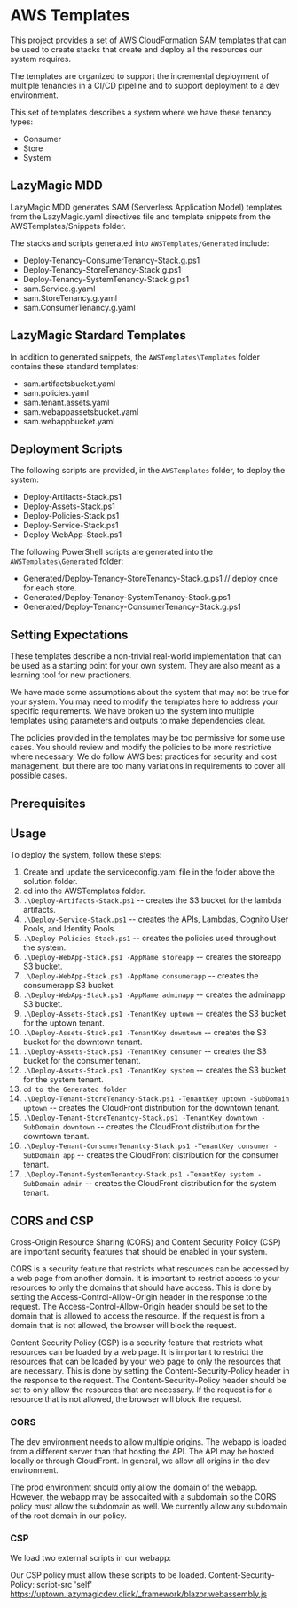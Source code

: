 # AWS Templates
This project provides a set of AWS CloudFormation SAM templates that can be used to create stacks that create and deploy all the resources our system requires.

The templates are organized to support the incremental deployment of multiple tenancies in a CI/CD pipeline and to support  deployment to a dev environment.

This set of templates describes a system where we have these tenancy types:
- Consumer
- Store
- System


## LazyMagic MDD
LazyMagic MDD generates SAM (Serverless Application Model) templates from the LazyMagic.yaml directives file and template snippets from the AWSTemplates/Snippets folder. 

The stacks and scripts generated into ```AWSTemplates/Generated``` include:
- Deploy-Tenancy-ConsumerTenancy-Stack.g.ps1
- Deploy-Tenancy-StoreTenancy-Stack.g.ps1
- Deploy-Tenancy-SystemTenancy-Stack.g.ps1
- sam.Service.g.yaml 
- sam.StoreTenancy.g.yaml
- sam.ConsumerTenancy.g.yaml

## LazyMagic Stardard Templates
In addition to generated snippets, the ```AWSTemplates\Templates``` folder contains these standard templates:
- sam.artifactsbucket.yaml
- sam.policies.yaml
- sam.tenant.assets.yaml
- sam.webappassetsbucket.yaml
- sam.webappbucket.yaml


## Deployment Scripts
The following scripts are provided, in the ```AWSTemplates``` folder, to deploy the system:
- Deploy-Artifacts-Stack.ps1
- Deploy-Assets-Stack.ps1
- Deploy-Policies-Stack.ps1
- Deploy-Service-Stack.ps1
- Deploy-WebApp-Stack.ps1


The following PowerShell scripts are generated into the ```AWSTemplates\Generated``` folder:
- Generated/Deploy-Tenancy-StoreTenancy-Stack.g.ps1  // deploy once for each store. 
- Generated/Deploy-Tenancy-SystemTenancy-Stack.g.ps1 
- Generated/Deploy-Tenancy-ConsumerTenancy-Stack.g.ps1 


## Setting Expectations
These templates describe a non-trivial real-world implementation that can be used as a starting point for your own system.  They are also meant as a learning tool for new practioners.

We have made some assumptions about the system that may not be true for your system. You may need to modify the templates here to address your specific requirements. We have broken up the system into multiple templates using parameters and outputs to make dependencies clear. 

The policies provided in the templates may be too permissive for some use cases. You should review and modify the policies to be more restrictive where necessary. We do follow AWS best practices for security and cost management, but there are too many variations in requirements to cover all possible cases.

## Prerequisites


## Usage 
To deploy the system, follow these steps:
1. Create and update the serviceconfig.yaml file in the folder above the solution folder.
2. cd into the AWSTemplates folder.
3. ```.\Deploy-Artifacts-Stack.ps1``` -- creates the S3 bucket for the lambda artifacts.
4. ```.\Deploy-Service-Stack.ps1``` -- creates the APIs, Lambdas, Cognito User Pools, and Identity Pools.
5. ```.\Deploy-Policies-Stack.ps1``` -- creates the policies used throughout the system.
6. ```.\Deploy-WebApp-Stack.ps1 -AppName storeapp``` -- creates the storeapp S3 bucket.
7. ```.\Deploy-WebApp-Stack.ps1 -AppName consumerapp``` -- creates the consumerapp S3 bucket.
8. ```.\Deploy-WebApp-Stack.ps1 -AppName adminapp``` -- creates the adminapp S3 bucket.
9. ```.\Deploy-Assets-Stack.ps1 -TenantKey uptown``` -- creates the S3 bucket for the uptown tenant.
10. ```.\Deploy-Assets-Stack.ps1 -TenantKey downtown``` -- creates the S3 bucket for the downtown tenant.
11. ```.\Deploy-Assets-Stack.ps1 -TenantKey consumer``` -- creates the S3 bucket for the consumer tenant.
12. ```.\Deploy-Assets-Stack.ps1 -TenantKey system``` -- creates the S3 bucket for the system tenant.
13. ```cd to the Generated folder```
14. ```.\Deploy-Tenant-StoreTenancy-Stack.ps1 -TenantKey uptown -SubDomain uptown``` -- creates the CloudFront distribution for the downtown tenant.
15. ```.\Deploy-Tenant-StoreTenantcy-Stack.ps1 -TenantKey downtown -SubDomain downtown``` -- creates the CloudFront distribution for the downtown tenant.
16. ```.\Deploy-Tenant-ConsumerTenantcy-Stack.ps1 -TenantKey consumer -SubDomain app``` -- creates the CloudFront distribution for the consumer tenant.
17. ```.\Deploy-Tenant-SystemTenantcy-Stack.ps1 -TenantKey system -SubDomain admin``` -- creates the CloudFront distribution for the system tenant.


## CORS and CSP

Cross-Origin Resource Sharing (CORS) and Content Security Policy (CSP) are important security features that should be enabled in your system.

CORS is a security feature that restricts what resources can be accessed by a web page from another domain. It is important to restrict access to your resources to only the domains that should have access. This is done by setting the Access-Control-Allow-Origin header in the response to the request. The Access-Control-Allow-Origin header should be set to the domain that is allowed to access the resource. If the request is from a domain that is not allowed, the browser will block the request.

Content Security Policy (CSP) is a security feature that restricts what resources can be loaded by a web page. It is important to restrict the resources that can be loaded by your web page to only the resources that are necessary. This is done by setting the Content-Security-Policy header in the response to the request. The Content-Security-Policy header should be set to only allow the resources that are necessary. If the request is for a resource that is not allowed, the browser will block the request.

### CORS
The dev environment needs to allow multiple origins. The webapp is loaded from a different server than that hosting the API. The API may be hosted locally or through CloudFront. In general, we allow all origins in the dev environment.

The prod environment should only allow the domain of the webapp. However, the webapp may be assocaited with a subdomain so the CORS policy must allow the subdomain as well. We currently allow any subdomain of the root domain in our policy.

### CSP

We load two external scripts in our webapp:
    <script src="_framework/blazor.webassembly.js"></script>

Our CSP policy must allow these scripts to be loaded. 
Content-Security-Policy: script-src 'self' https://uptown.lazymagicdev.click/_framework/blazor.webassembly.js


